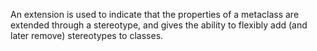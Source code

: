 An extension is used to indicate that the properties of a metaclass are extended through a stereotype, and gives the ability to flexibly add (and later remove) stereotypes to classes.